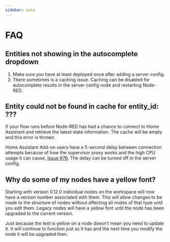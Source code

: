 ```yaml
---
sidebar: auto
---
```


# FAQ

## Entities not showing in the autocomplete dropdown

1. Make sure you have at least deployed once after adding a server config.
2. There sometimes is a caching issue. Caching can be disabled for autocomplete
   results in the server config node and restarting Node-RED.

## Entity could not be found in cache for entity_id: ???

If your flow runs before Node-RED has had a chance to connect to Home Assistant
and retrieve the latest state information. The cache will be empty and this
error is thrown.

Home Assistant Add-on users have a 5-second delay between connection attempts because of
how the supervisor proxy works and the high CPU usage it can cause, [Issue
#76](https://github.com/zachowj/node-red-contrib-home-assistant-websocket/issues/76#issuecomment-453877333).
The delay can be turned off in the server config.

## Why do some of my nodes have a yellow font?

Starting with version 0.12.0 individual nodes on the workspace will now have a
version number associated with them. This will allow changes to be made to the
structure of nodes without affecting all nodes of that type until you edit them.
Legacy nodes will have a yellow font until the node has been upgraded to the
current version.

Just because the text is yellow on a node doesn’t mean you need to update it.
It will continue to function just as it has and the next time you modify the node
it will be upgraded then.
